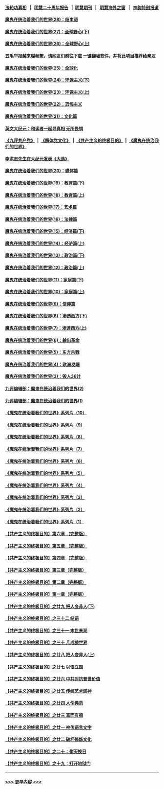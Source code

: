 #### [法轮功真相](https://github.com/gfw-breaker/truth/blob/master/README.md?t=0) &nbsp;&nbsp;|&nbsp;&nbsp; [明慧二十周年报告](https://github.com/gfw-breaker/mh-reports/blob/master/README.md?t=0) &nbsp;&nbsp;|&nbsp;&nbsp;[明慧期刊](https://github.com/gfw-breaker/mh-qikan) &nbsp;&nbsp;|&nbsp;&nbsp; [明慧海外之窗](https://github.com/gfw-breaker/mh-news/blob/master/README.md?t=0) &nbsp;&nbsp;|&nbsp;&nbsp; [神韵特别报道](https://github.com/gfw-breaker/mh-news/blob/master/shenyun.md?t=0)
#### [魔鬼在统治着我们的世界(28)：结束语](../pages/nsc422/n10936246.md?t=06171401) 
#### [魔鬼在统治着我们的世界(27)：全球野心(下)](../pages/nsc422/n10928319.md?t=06171401) 
#### [魔鬼在统治着我们的世界(26)：全球野心(上)](../pages/nsc422/n10900318.md?t=06171401) 
#### 五毛举报越来越频繁，请网友们前往下载 [一键翻墙软件](https://github.com/gfw-breaker/ssr-accounts)，并将此项目推荐给亲友
#### [魔鬼在统治着我们的世界(25)：全球化](../pages/nsc422/n10788205.md?t=06171401) 
#### [魔鬼在统治着我们的世界(24)：环保主义(下)](../pages/nsc422/n10695307.md?t=06171401) 
#### [魔鬼在统治着我们的世界(23)：环保主义(上)](../pages/nsc422/n10688613.md?t=06171401) 
#### [魔鬼在统治着我们的世界(22)：恐怖主义](../pages/nsc422/n10614727.md?t=06171401) 
#### [魔鬼在统治着我们的世界(21)：文化篇](../pages/nsc422/n10597706.md?t=06171401) 
#### [英文大纪元：和读者一起寻真相 无所畏惧](../pages/nsc422/n12542027.md?t=06171401) 
#### [《九评共产党》](https://github.com/begood0513/9ping.md/blob/master/README.md) &nbsp;|&nbsp; [《解体党文化》](../../../../jtdwh.md/blob/master/README.md)  &nbsp;|&nbsp; [《共产主义的终极目的》](../../../../gczydzjmd.md/blob/master/README.md) &nbsp;|&nbsp; [《魔鬼在统治我们的世界》](../../../../mgztzwmdsj.md/blob/master/README.md) 
#### [李洪志先生在大纪元发表《大选》](../pages/nsc422/n12534746.md?t=06171401) 
#### [魔鬼在统治着我们的世界(20)：媒体篇](../pages/nsc422/n10586579.md?t=06171401) 
#### [魔鬼在统治着我们的世界(19)：教育篇(下)](../pages/nsc422/n10564808.md?t=06171401) 
#### [魔鬼在统治着我们的世界(18)：教育篇(上)](../pages/nsc422/n10526970.md?t=06171401) 
#### [魔鬼在统治着我们的世界(17)：艺术篇](../pages/nsc422/n10499093.md?t=06171401) 
#### [魔鬼在统治着我们的世界(16)：法律篇](../pages/nsc422/n10485969.md?t=06171401) 
#### [魔鬼在统治着我们的世界(15)：经济篇(下)](../pages/nsc422/n10469975.md?t=06171401) 
#### [魔鬼在统治着我们的世界(14)：经济篇(上)](../pages/nsc422/n10457370.md?t=06171401) 
#### [魔鬼在统治着我们的世界(13)：政治篇(下)](../pages/nsc422/n10448270.md?t=06171401) 
#### [魔鬼在统治着我们的世界(12)：政治篇(上)](../pages/nsc422/n10444576.md?t=06171401) 
#### [魔鬼在统治着我们的世界(11)：家庭篇(下)](../pages/nsc422/n10440961.md?t=06171401) 
#### [魔鬼在统治着我们的世界(10)：家庭篇(上)](../pages/nsc422/n10435448.md?t=06171401) 
#### [魔鬼在统治着我们的世界(9)：信仰篇](../pages/nsc422/n10432159.md?t=06171401) 
#### [魔鬼在统治着我们的世界(8)：渗透西方(下)](../pages/nsc422/n10429603.md?t=06171401) 
#### [魔鬼在统治着我们的世界(7)：渗透西方(上)](../pages/nsc422/n10426013.md?t=06171401) 
#### [魔鬼在统治着我们的世界(6)：输出革命](../pages/nsc422/n10421536.md?t=06171401) 
#### [魔鬼在统治着我们的世界(5)：东方杀戮](../pages/nsc422/n10417707.md?t=06171401) 
#### [魔鬼在统治着我们的世界(4)：欧洲发端](../pages/nsc422/n10414890.md?t=06171401) 
#### [魔鬼在统治着我们的世界(3)：毁人36计](../pages/nsc422/n10411583.md?t=06171401) 
#### [九评编辑部：魔鬼在统治着我们的世界(2)](../pages/nsc422/n10410036.md?t=06171401) 
#### [九评编辑部：魔鬼在统治着我们的世界(1)](../pages/nsc422/n10406825.md?t=06171401) 
#### [《魔鬼在统治着我们的世界》系列片（10）](../pages/nsc422/n12292670.md?t=06171401) 
#### [《魔鬼在统治着我们的世界》系列片（9）](../pages/nsc422/n12290859.md?t=06171401) 
#### [《魔鬼在统治着我们的世界》系列片（8）](../pages/nsc422/n12287445.md?t=06171401) 
#### [《魔鬼在统治着我们的世界》系列片（7）](../pages/nsc422/n12283425.md?t=06171401) 
#### [《魔鬼在统治着我们的世界》系列片（6）](../pages/nsc422/n12282314.md?t=06171401) 
#### [《魔鬼在统治着我们的世界》系列片（5）](../pages/nsc422/n12281419.md?t=06171401) 
#### [《魔鬼在统治着我们的世界》系列片（4）](../pages/nsc422/n12274024.md?t=06171401) 
#### [《魔鬼在统治着我们的世界》系列片（3）](../pages/nsc422/n12271322.md?t=06171401) 
#### [《魔鬼在统治着我们的世界》系列片（2）](../pages/nsc422/n12269049.md?t=06171401) 
#### [《魔鬼在统治着我们的世界》系列片（1）](../pages/nsc422/n12267575.md?t=06171401) 
#### [【共产主义的终极目的】第六章 （完整版）](../pages/nsc422/n11428913.md?t=06171401) 
#### [【共产主义的终极目的】第五章 （完整版）](../pages/nsc422/n11428912.md?t=06171401) 
#### [【共产主义的终极目的】第四章 （完整版）](../pages/nsc422/n11428907.md?t=06171401) 
#### [【共产主义的终极目的】第三章（完整版）](../pages/nsc422/n11428848.md?t=06171401) 
#### [【共产主义的终极目的】第二章（完整版）](../pages/nsc422/n11428831.md?t=06171401) 
#### [【共产主义的终极目的】第一章（完整版）](../pages/nsc422/n11417651.md?t=06171401) 
#### [【共产主义的终极目的】之廿九 把人变非人(下)](../pages/nsc422/n11344140.md?t=06171401) 
#### [【共产主义的终极目的】之三十二 结语](../pages/nsc422/n11360535.md?t=06171401) 
#### [【共产主义的终极目的】之三十一 末世景观](../pages/nsc422/n11351129.md?t=06171401) 
#### [【共产主义的终极目的】之三十 几成狼世界](../pages/nsc422/n11348280.md?t=06171401) 
#### [【共产主义的终极目的】之廿八 把人变非人(上)](../pages/nsc422/n11340492.md?t=06171401) 
#### [【共产主义的终极目的】之廿七 以恨立国](../pages/nsc422/n11336944.md?t=06171401) 
#### [【共产主义的终极目的】之廿六 中共对抗普世价值](../pages/nsc422/n11324785.md?t=06171401) 
#### [【共产主义的终极目的】之廿五 传统艺术颂神](../pages/nsc422/n11296396.md?t=06171401) 
#### [【共产主义的终极目的】之廿四 人伦典范](../pages/nsc422/n11296397.md?t=06171401) 
#### [【共产主义的终极目的】之廿三 富而有德](../pages/nsc422/n11283598.md?t=06171401) 
#### [【共产主义的终极目的】之廿一 神传语言文字](../pages/nsc422/n11263265.md?t=06171401) 
#### [【共产主义的终极目的】之廿二 破坏修炼文化](../pages/nsc422/n11245728.md?t=06171401) 
#### [【共产主义的终极目的】之二十：偷天换日](../pages/nsc422/n11238846.md?t=06171401) 
#### [【共产主义的终极目的】之十九：打开地狱门](../pages/nsc422/n11206376.md?t=06171401) 

----
#### [ >>> 更早内容 <<< ](../indexes/nsc422-earlier.md)
